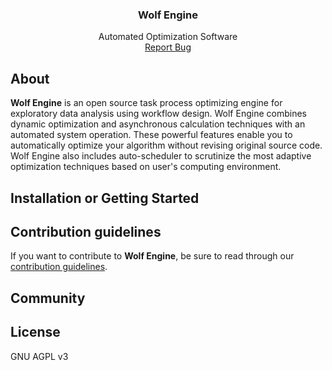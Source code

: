 <p align="center">
   <h3 align="center">Wolf Engine</h3>
   <p align="center">
      Automated Optimization Software
   <br>
   <a href="https://github.com/jadenjwy/testWE/issues/new?template=Bug_report.md">Report Bug</a>
   </p>
 </p>
   
## About
**Wolf Engine** is an open source task process optimizing engine for exploratory data analysis using workflow design. 
Wolf Engine combines dynamic optimization and asynchronous calculation techniques with an automated system operation. These powerful features enable you to automatically optimize  your algorithm without revising original source code.  Wolf Engine also includes auto-scheduler to scrutinize the most adaptive optimization techniques based on  user's computing environment.  

## Installation or Getting Started

## Contribution guidelines

If you want to contribute to **Wolf Engine**, be sure to read through our [contribution guidelines](contribution.md). 

## Community

## License

GNU AGPL v3 

